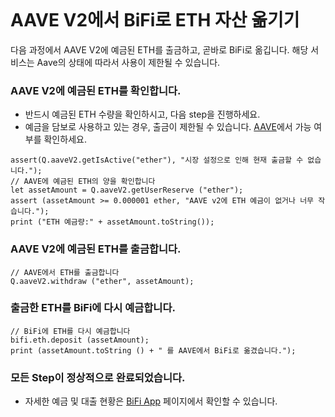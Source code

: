 ```meta-Currency
```

# AAVE V2에서 BiFi로 ETH 자산 옮기기

다음 과정에서 AAVE V2에 예금된 ETH를 출금하고, 곧바로 BiFi로 옮깁니다. 해당 서비스는 Aave의 상태에 따라서 사용이 제한될 수 있습니다.

### AAVE V2에 예금된 ETH를 확인합니다.

- 반드시 예금된 ETH 수량을 확인하시고, 다음 step을 진행하세요.
- 예금을 담보로 사용하고 있는 경우, 출금이 제한될 수 있습니다. [AAVE](https://app.aave.com/#/dashboard)에서 가능 여부를 확인하세요.

```output-Dynamic
assert(Q.aaveV2.getIsActive("ether"), "시장 설정으로 인해 현재 출금할 수 없습니다.");
// AAVE에 예금된 ETH의 양을 확인합니다
let assetAmount = Q.aaveV2.getUserReserve ("ether");
assert (assetAmount >= 0.000001 ether, "AAVE v2에 ETH 예금이 없거나 너무 작습니다.");
print ("ETH 예금량:" + assetAmount.toString());
```

### AAVE V2에 예금된 ETH를 출금합니다.

```taster
// AAVE에서 ETH를 출금합니다
Q.aaveV2.withdraw ("ether", assetAmount);
```

### 출금한 ETH를 BiFi에 다시 예금합니다.

```taster
// BiFi에 ETH를 다시 예금합니다
bifi.eth.deposit (assetAmount);
print (assetAmount.toString () + " 를 AAVE에서 BiFi로 옮겼습니다.");
```

### 모든 Step이 정상적으로 완료되었습니다.

- 자세한 예금 및 대출 현황은 [BiFi App](https://app.bifi.finance/) 페이지에서 확인할 수 있습니다.
